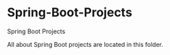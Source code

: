 # Spring-Boot-Projects
Spring Boot Projects

All about Spring Boot projects are located in this folder.
